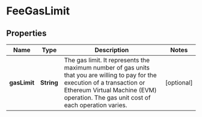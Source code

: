 

# FeeGasLimit


## Properties

| Name | Type | Description | Notes |
|------------ | ------------- | ------------- | -------------|
|**gasLimit** | **String** | The gas limit. It represents the maximum number of gas units that you are willing to pay for the execution of a transaction or Ethereum Virtual Machine (EVM) operation. The gas unit cost of each operation varies. |  [optional] |



